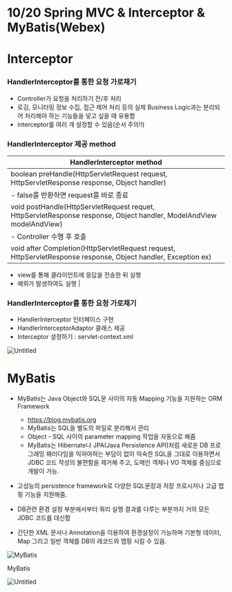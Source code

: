 # 10/20 Spring MVC & Interceptor & MyBatis(Webex)

# Interceptor

### HandlerInterceptor를 통한 요청 가로채기

- Controller가 요청을 처리하기 전/후 처리
- 로깅, 모니터링 정보 수집, 접근 제어 처리 등의 실제 Business Logic과는 분리되어 처리해야 하는 기능들을 넣고 싶을 때 유용함
- interceptor를 여러 개 설정할 수 있음(순서 주의!!)

### HandlerInterceptor 제공 method

| HandlerInterceptor method |
| --- |
| boolean preHandle(HttpServletRequest request, HttpServletResponse response, Object handler)
- false를 반환하면 request를 바로 종료 |
| void postHandle(HttpServletRequest requet, HttpServletResponse response, Object handler, ModelAndView modelAndView)
- Controller 수행 후 호출 |
| void after Completion(HttpServletRequest request, HttpServletResponse response, Object handler, Exception ex)
- view를 통해 클라이언트에 응답을 전송한 뒤 실행
- 예외가 발생하여도 실행 |

### HandlerInterceptor를 통한 요청 가로채기

- HandlerInterceptor 인터페이스 구현
- HandlerInterceptorAdaptor 클래스 제공
- Interceptor 설정하기 : servlet-context.xml

![Untitled](10%2020%20Spring%20MVC%20&%20Interceptor%20&%20MyBatis(Webex)%20654f62f26eb34d81a42a3ba6d7db45ea/Untitled.png)

# MyBatis

- MyBatis는 Java Object와 SQL문 사이의 자동 Mapping 기능을 지원하는 ORM Framework
    - https://blog.mybatis.org
    - MyBatis는 SQL을 별도의 파일로 분리해서 관리
    - Object - SQL 사이의 parameter mapping 작업을 자동으로 해줌
    - MyBatis는 Hibernate나 JPA(Java Persistence API)처럼 새로운 DB 프로그래밍 패러다임을 익혀야하는 부담이 없이 익숙한 SQL을 그대로 이용하면서 JDBC 코드 작성의 불편함을 제거해 주고, 도메인 객체나 VO 객체를 중심으로 개발이 가능.

- 고성능의 persistence framework로 다양한 SQL문장과 저장 프로시저나 고급 맵핑 기능을 지원해줌.
- DB관련 환경 설정 부분에서부터 쿼리 실행 결과를 다루는 부분까지 거의 모든 JDBC 코드를 대신함
- 간단한 XML 문서나 Annotation을 이용하여 환경설정이 가능하며 기본형 데이터, Map 그리고 일반 객체를 DB의 레코드와 맵핑 시킬 수 있음.

![MyBatis](10%2020%20Spring%20MVC%20&%20Interceptor%20&%20MyBatis(Webex)%20654f62f26eb34d81a42a3ba6d7db45ea/Untitled%201.png)

MyBatis

![Untitled](10%2020%20Spring%20MVC%20&%20Interceptor%20&%20MyBatis(Webex)%20654f62f26eb34d81a42a3ba6d7db45ea/Untitled%202.png)
